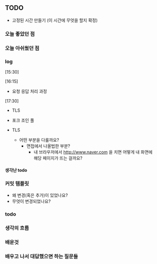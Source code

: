 ## TODO
- 고정된 시간 만들기 (이 시간에 무엇을 할지 확정)


    
### 오늘 좋았던 점


### 오늘 아쉬웠던 점

### log
[15:30] 

[16:15] 
- 요청 응답 처리 과정

[17:30]
- TLS

- 포크 조인 풀
- TLS 
    - 어떤 부분을 다룰까요?
        - 면접에서 나올법한 부분?
            - 내 브라우저에서 http://www.naver.com 을 치면 어떻게 내 화면에 해당 페이지가 뜨는 걸까요?


#### 생각난 todo


### 커밋 템플릿
- 왜 변경(혹은 추가)이 있었나요?
- 무엇이 변경되었나요?

### todo 




### 생각의 흐름


### 배운것


### 배우고 나서 대답했으면 하는 질문들